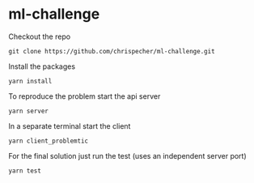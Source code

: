 # ml-challenge

Checkout the repo
```
git clone https://github.com/chrispecher/ml-challenge.git 
```

Install the packages
```
yarn install
```

To reproduce the problem start the api server
```
yarn server
```

In a separate terminal start the client
```
yarn client_problemtic
```

For the final solution just run the test (uses an independent server port)
```
yarn test
```
